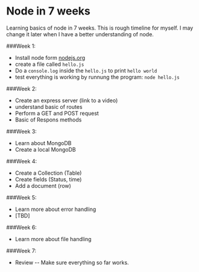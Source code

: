 # Node in 7 weeks
Learning basics of node in 7 weeks. This is rough timeline for myself. I may change it later when I have a better understanding of node. 

###Week 1:
* Install node form [nodejs.org](http://nodejs.org/)
* create a file called `hello.js`
* Do a `console.log` inside the `hello.js` to print `hello world` 
* test everything is working by runnung the program: `node hello.js` 

###Week 2: 
* Create an express server (link to a video) 
* understand basic of routes
* Perform a GET and POST request
* Basic of Respons methods 

###Week 3:
* Learn about MongoDB 
* Create a local MongoDB  

###Week 4: 
* Create a Collection (Table) 
* Create fields (Status, time)
* Add a document (row) 

###Week 5: 
* Learn more about error handling  
* [TBD]

###Week 6: 
* Learn more about file handling 

###Week 7: 
* Review -- Make sure everything so far works. 

